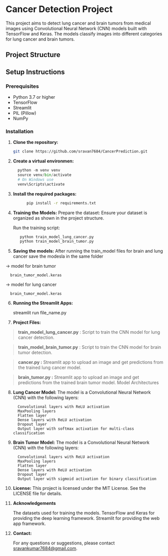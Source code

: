 # Cancer Detection Project

This project aims to detect lung cancer and brain tumors from medical images using Convolutional Neural Network (CNN) models built with TensorFlow and Keras. The models classify images into different categories for lung cancer and brain tumors.

## Project Structure


## Setup Instructions

### Prerequisites

- Python 3.7 or higher
- TensorFlow
- Streamlit
- PIL (Pillow)
- NumPy

### Installation

1. **Clone the repository:**
   ```sh
   git clone https://github.com/sravan7684/CancerPrediction.git
2. **Create a virtual environmen:**
   ```python
     python -m venv venv
     source venv/bin/activate 
     # On Windows use
     venv\Scripts\activate
   ```

3. **Install the required packages:**
   ```bash
         pip install -r requirements.txt

4.  **Training the Models:**
    Prepare the dataset: Ensure your dataset is organized as shown in the project structure.

    Run the training script: 
      ```python
         python train_model_lung_cancer.py
         python train_model_brain_tumor.py
       ```
5.  **Saving the models:**
   After running the train_model files for brain and lung cancer save the modesla in the same folder

   -> model for brain tumor 

    

      brain_tumor_model.keras
    
   -> model for lung cancer
   
      brain_tumor_model.keras
6.  **Running the Streamlit Apps:**
       
      streamlit run file_name.py
7.  **Project Files:**

   > __train_model_lung_cancer.py__ : Script to train the CNN model for lung cancer detection.
   
   > __train_model_brain_tumor.py__ : Script to train the CNN model for brain tumor detection.
   
   > __cancer.py :__ Streamlit app to upload an image and get predictions from the trained lung cancer model.
   
   > __brain_tumor.py :__ Streamlit app to upload an image and get predictions from the trained brain tumor model.
    Model Architectures


8.  **Lung Cancer Model:**
   The model is a Convolutional Neural Network (CNN) with the following layers:

          Convolutional layers with ReLU activation
          MaxPooling layers
          Flatten layer
          Dense layers with ReLU activation
          Dropout layer
          Output layer with softmax activation for multi-class classification
       

9. **Brain Tumor Model:**
    The model is a Convolutional Neural Network (CNN) with the following layers:

         Convolutional layers with ReLU activation
         MaxPooling layers
         Flatten layer
         Dense layers with ReLU activation
         Dropout layer
         Output layer with sigmoid activation for binary classification

   
11. **License:**
   This project is licensed under the MIT License. See the LICENSE file for details.

12. **Acknowledgements**

      The datasets used for training the models.
      TensorFlow and Keras for providing the deep learning framework.
      Streamlit for providing the web app framework.

13. **Contact:**
   
      For any questions or suggestions, please contact sravankumar7684@gmail.com.
  
   






